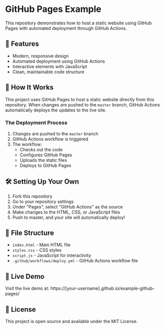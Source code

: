 # GitHub Pages Example

This repository demonstrates how to host a static website using GitHub Pages with automated deployment through GitHub Actions.

## 🌟 Features

- Modern, responsive design
- Automated deployment using GitHub Actions
- Interactive elements with JavaScript
- Clean, maintainable code structure

## 🚀 How It Works

This project uses GitHub Pages to host a static website directly from this repository. When changes are pushed to the `master` branch, GitHub Actions automatically deploys the updates to the live site.

### The Deployment Process

1. Changes are pushed to the `master` branch
2. GitHub Actions workflow is triggered
3. The workflow:
   - Checks out the code
   - Configures GitHub Pages
   - Uploads the static files
   - Deploys to GitHub Pages

## 🛠️ Setting Up Your Own

1. Fork this repository
2. Go to your repository settings
3. Under "Pages", select "GitHub Actions" as the source
4. Make changes to the HTML, CSS, or JavaScript files
5. Push to master, and your site will automatically deploy!

## 📝 File Structure

- `index.html` - Main HTML file
- `styles.css` - CSS styles
- `script.js` - JavaScript for interactivity
- `.github/workflows/deploy.yml` - GitHub Actions workflow file

## 🔗 Live Demo

Visit the live demo at: https://[your-username].github.io/example-github-pages/

## 📄 License

This project is open source and available under the MIT License. 